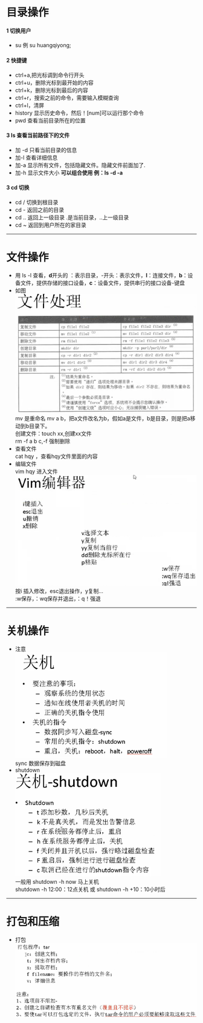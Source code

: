 # 目录操作
#### 1 切换用户  
- su 例 su huangqiyong;  
#### 2 快捷键  
- ctrl+a,把光标调到命令行开头  
- ctrl+u，删除光标到最开始的内容  
- ctrl+k，删除光标到最后的内容  
- ctrl+r，搜索之前的命令，需要输入模糊查询  
- ctrl+l，清屏  
- history 显示历史命令，然后！[num]可以运行那个命令
- pwd  查看当前目录所在的位置  
#### 3 ls   查看当前路径下的文件
- 加 -d 只看当前目录的信息
- 加-l  查看详细信息
- 加-a  显示所有文件，包括隐藏文件。隐藏文件前面加了.
- 加-h  显示文件大小 **可以组合使用  例：ls -d -a**  
#### 3 cd 切换
- cd / 切换到根目录  
- cd - 返回之前的目录
- cd .. 返回上一级目录  .是当前目录，..上一级目录
- cd ~  返回到用户所在的家目录
* * *
# 文件操作
- 用 ls -l 查看，**d**开头的 ：表示目录，\-开头：表示文件，**l**：连接文件，**b**：设备文件，提供存储的接口设备，**c**：设备文件，提供串行的接口设备-键盘
- 如图  
![文件操作](./img/1.png)  
mv 是重命名 mv a b，把a文件改名为b，假如a是文件，b是目录，则是把a移动到b目录下。  
创建文件：touch xx,创建xx文件  
rm -f a b c,-f 强制删除
- 查看文件  
cat hqy ，查看hqy文件里面的内容
- 编辑文件  
vim hqy 进入文件  
![文件操作](./img/2.png)  
按i 插入修改，esc退出操作，y复制...  
:w保存，：wq保存并退出，：q！强退
* * *
# 关机操作
- 注意  
![操作](./img/3.png)  
sync 数据保存到磁盘  
- shutdown  
![操作](./img/4.png)  
一般用 shutdown -h now 马上关机  
shutdown -h 12:00：12点关机 或 shutdown -h +10：10小时后  
* * *
# 打包和压缩
- 打包  
![打包](./img/5.png)  
